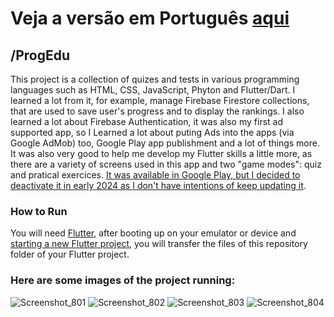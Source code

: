 # Veja a versão em Português <a href="README-ptbr.md">aqui</a>

## /ProgEdu

This project is a collection of quizes and tests in various programming languages such as HTML, CSS, JavaScript, Phyton and Flutter/Dart. I learned a lot from it, for example, manage Firebase Firestore collections, that are used to save user's progress and to display the rankings. I also learned a lot about Firebase Authentication, it was also my first ad supported app, so I Learned a lot about puting Ads into the apps (via Google AdMob) too, Google Play app publishment and a lot of things more. It was also very good to help me develop my Flutter skills a little more, as there are a variety of screens used in this app and two "game modes": quiz and pratical exercices. <a href="https://play.google.com/store/apps/details?id=com.ruanemanuell.progedu">It was available in Google Play, but I decided to deactivate it in early 2024 as I don't have intentions of keep updating it</a>.

### How to Run

You will need <a href="https://docs.flutter.dev/get-started/install">Flutter</a>, after booting up on your emulator or device and <a href="https://docs.flutter.dev/get-started/codelab">starting a new Flutter project</a>, you will transfer the files of this repository folder of your Flutter project. 

### Here are some images of the project running:
![Screenshot_801](https://user-images.githubusercontent.com/113607857/204880463-fc04a2e4-e730-4f7a-af6b-2e7df36b406d.png)
![Screenshot_802](https://user-images.githubusercontent.com/113607857/204880468-671b328a-f2d0-4b55-bdbf-91d1863d104d.png)
![Screenshot_803](https://user-images.githubusercontent.com/113607857/204880471-1d918fff-3e71-4cf5-8e57-e7ab38c76ffc.png)
![Screenshot_804](https://user-images.githubusercontent.com/113607857/204880472-3d2ed275-5ecf-4887-b293-f3e565a27224.png)



